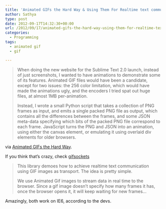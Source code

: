 ```yaml
---
title: 'Animated GIFs the Hard Way & Using Them For Realtime text communication'
author: Sathya
type: post
date: 2012-09-17T14:32:30+00:00
url: /2012/09/17/animated-gifs-the-hard-way-using-them-for-realtime-text-communication/
categories:
  - Programming
tags:
  - animated gif
  - gif

---
```

> When doing the new website for the Sublime Text 2.0 launch, instead of just screenshots, I wanted to have animations to demonstrate some of its features. Animated GIF files would have been a candidate, except for two issues: the 256 color limitation, which would have made the animations ugly, and the encoders I tried spat out huge files, at almost 1MB per-animation.
> 
> Instead, I wrote a small Python script that takes a collection of PNG frames as input, and emits a single packed PNG file as output, which contains all the differences between the frames, and some JSON meta-data specifying which bits of the packed PNG file correspond to each frame. JavaScript turns the PNG and JSON into an animation, using either the canvas element, or emulating it using overlaid div elements for older browsers.

via [Animated GIFs the Hard Way][1].

If you think that&#8217;s crazy, check [gifsockets][2]

> This library demoes how to achieve realtime text communication using GIF images as transport. The idea is pretty simple.
> 
> We use Animated Gif images to stream data in real time to the browser. Since a gif image doesn&#8217;t specify how many frames it has, once the browser opens it, it will keep waiting for new frames&#8230;

Amazingly, both work on IE6, according to the devs.

 [1]: https://www.sublimetext.com/~jps/animated_gifs_the_hard_way.html
 [2]: https://github.com/videlalvaro/gifsockets#gifsockets "gifsockets"